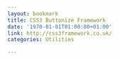```yaml
---
layout: bookmark
title: CSS3 Buttonize Framework
date: '1970-01-01T01:00:00+01:00'
link: http://css3framework.co.uk/
categories: Utilities

---
```

